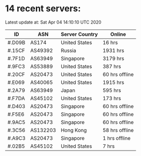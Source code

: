 # 14 recent servers:

Latest update at: Sat Apr 04 14:10:10 UTC 2020

| ID | ASN | Server Country | Online |
| -- | --- | -------------- | ------ |
| #.D09B | AS174 | United States | 16 hrs |
| #.15CF | AS49392 | Russia | 1931 hrs |
| #.7F1D | AS63949 | Singapore | 3179 hrs |
| #.9FC3 | AS53889 | United States | 387 hrs |
| #.20CF | AS20473 | United States | 60 hrs offline |
| #.E069 | AS40065 | United States | 1915 hrs |
| #.2A79 | AS63949 | Japan | 595 hrs |
| #.F7DA | AS45102 | United States | 173 hrs |
| #.D403 | AS20473 | Singapore | 60 hrs offline |
| #.F5E6 | AS20473 | Singapore | 60 hrs offline |
| #.9AC5 | AS20473 | Singapore | 60 hrs offline |
| #.3C56 | AS132203 | Hong Kong | 58 hrs offline |
| #.A9C3 | AS20473 | Singapore | 1 hrs offline |
| #.02B5 | AS45102 | United States | 7 hrs |

